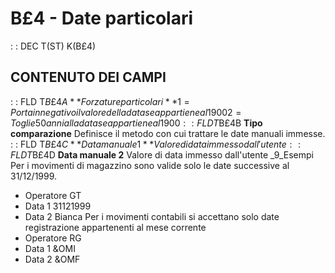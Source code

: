 # B£4 - Date particolari
 :  : DEC T(ST) K(B£4)
## CONTENUTO DEI CAMPI
 :  : FLD T$B£4A **Forzature particolari**
1 =  Porta in negativo il valore della data se appartiene al 1900
2 =  Toglie 50 anni alla data se appartiene al 1900
 :  : FLD T$B£4B **Tipo comparazione**
Definisce il metodo con cui trattare le date manuali immesse.
 :  : FLD T$B£4C **Data manuale 1**
Valore di data immesso dall'utente
 :  : FLD T$B£4D **Data manuale 2**
Valore di data immesso dall'utente
_9_Esempi
Per i movimenti di magazzino sono valide solo le date successive al 31/12/1999.
-    Operatore      GT
-    Data 1         31121999
-    Data 2         Bianca
Per i movimenti contabili si accettano solo date registrazione appartenenti al mese corrente
-    Operatore      RG
-    Data 1         &OMI
-    Data 2         &OMF
